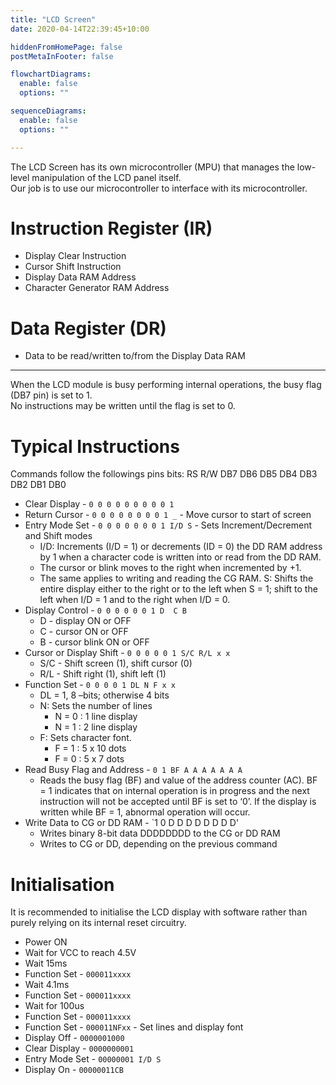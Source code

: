 ```yaml
---
title: "LCD Screen"
date: 2020-04-14T22:39:45+10:00

hiddenFromHomePage: false
postMetaInFooter: false

flowchartDiagrams:
  enable: false
  options: ""

sequenceDiagrams: 
  enable: false
  options: ""

---
```


The LCD Screen has its own microcontroller (MPU) that manages the low-level manipulation of the LCD panel itself.  
Our job is to use our microcontroller to interface with its microcontroller.

# Instruction Register (IR)

* Display Clear Instruction
* Cursor Shift Instruction
* Display Data RAM Address
* Character Generator RAM Address

# Data Register (DR)

* Data to be read/written to/from the Display Data RAM

---

When the LCD module is busy performing internal operations, the busy flag (DB7 pin) is set to 1.  
No instructions may be written until the flag is set to 0.

# Typical Instructions

Commands follow the followings pins bits: RS R/W DB7 DB6 DB5 DB4 DB3 DB2 DB1 DB0

* Clear Display - `0 0 0 0 0 0 0 0 0 1`
* Return Cursor - `0 0 0 0 0 0 0 0 1 _` - Move cursor to start of screen
* Entry Mode Set - `0 0 0 0 0 0 0 1 I/D S` - Sets Increment/Decrement and Shift modes
  * I/D: Increments (I/D = 1) or decrements (ID = 0) the DD RAM address by 1 when a character code is written into or read from the DD RAM.
  * The cursor or blink moves to the right when incremented by +1.
  * The same applies to writing and reading the CG RAM.
  S: Shifts the entire display either to the right or to the left when S = 1; shift to the left when I/D = 1 and to the right when I/D = 0.
* Display Control - `0 0 0 0 0 0 1 D  C B`
  * D - display ON or OFF
  * C - cursor ON or OFF
  * B - cursor blink ON or OFF
* Cursor or Display Shift - `0 0 0 0 0 1 S/C R/L x x`
  * S/C - Shift screen (1), shift cursor (0)
  * R/L - Shift right (1), shift left (1)
* Function Set - `0 0 0 0 1 DL N F x x`
  * DL = 1, 8 –bits; otherwise 4 bits
  * N: Sets the number of lines
    * N = 0 : 1 line display
    * N = 1 : 2 line display
  * F: Sets character font.
    * F = 1 : 5 x 10 dots
    * F = 0 : 5 x 7 dots
* Read Busy Flag and Address - `0 1 BF A A A A A A A`
  * Reads the busy flag (BF) and value of the address counter (AC). BF = 1 indicates that on internal operation is in progress and  the next instruction will not be accepted until BF is set to ‘0’. If the display is written while BF = 1, abnormal operation will occur.
* Write Data to CG or DD RAM - `1 0 D D D D D D D D'
  * Writes binary 8-bit data DDDDDDDD to the CG or DD RAM
  * Writes to CG or DD, depending on the previous command

# Initialisation

It is recommended to initialise the LCD display with software rather than purely relying on its internal reset circuitry.

* Power ON
* Wait for VCC to reach 4.5V
* Wait 15ms
* Function Set - `000011xxxx`
* Wait 4.1ms
* Function Set - `000011xxxx`
* Wait for 100us
* Function Set - `000011xxxx`
* Function Set - `000011NFxx` - Set lines and display font
* Display Off - `0000001000`
* Clear Display - `0000000001`
* Entry Mode Set - `00000001 I/D S`
* Display On - `00000011CB`